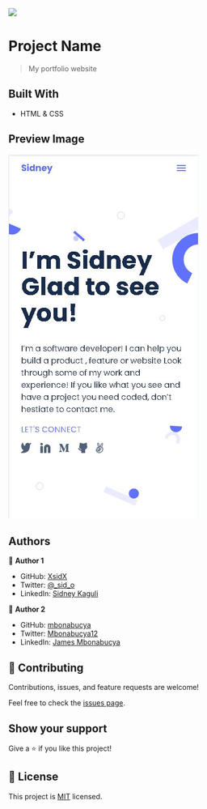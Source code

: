 ![](https://img.shields.io/badge/Microverse-blueviolet)

# Project Name

> My portfolio website

## Built With

- HTML & CSS

## Preview Image

![mobile view](assets/screenshots/mobileView-day3.JPG?raw=true "Title")

## Authors

👤 **Author 1**

- GitHub: [XsidX](https://github.com/XsidX)
- Twitter: [@\_sid_o](https://twitter.com/_sid_o_)
- LinkedIn: [Sidney Kaguli](https://www.linkedin.com/in/sidney-kaguli-0116801a6/)

👤 **Author 2**

- GitHub: [mbonabucya](https://github.com/mbonabucya)
- Twitter: [Mbonabucya12](https://twitter.com/Mbonabucya12)
- LinkedIn: [James Mbonabucya](https://www.linkedin.com/in/james-mbonabucya)

## 🤝 Contributing

Contributions, issues, and feature requests are welcome!

Feel free to check the [issues page](../../issues/).

## Show your support

Give a ⭐️ if you like this project!

## 📝 License

This project is [MIT](./MIT.md) licensed.
